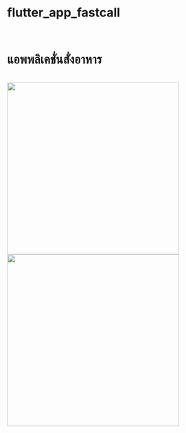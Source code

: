 # flutter_app_fastcall
<br>
<h1>แอพพลิเคชั่นสั่งอาหาร</h1>
<br>
<img src="https://user-images.githubusercontent.com/89514693/139525389-2031a36b-db2f-4e9e-911d-482a37168413.png" width="400">
<br>
<img src="https://user-images.githubusercontent.com/89514693/139525390-cd3cf5a0-bdac-44de-82aa-9009e26348df.png" width="400">

